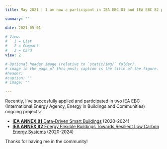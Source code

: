 ```yaml
---
title: May 2021 | I am now a participant in IEA EBC 81 and IEA EBC 82 projects.

summary: ""

date: 2021-05-01

# View.
#   1 = List
#   2 = Compact
#   3 = Card
view: 2

# Optional header image (relative to `static/img/` folder).
# image in the page of this post; caption is the title of the figure.
#header:
#caption: ""   
# image: ""   

---
```


Recently, I've succesfully applied and participated in two IEA EBC (International Energy Agency, Energy in Buildings and Communities) ongoing projects:

- [**IEA ANNEX 81** Data-Driven Smart Buildings](https://annex81.iea-ebc.org/) (2020-2024)
- [**IEA ANNEX 82**  Energy Flexible Buildings Towards Resilient Low Carbon Energy Systems](https://annex82.iea-ebc.org/) (2020-2024)

Thanks for having me in the community!


